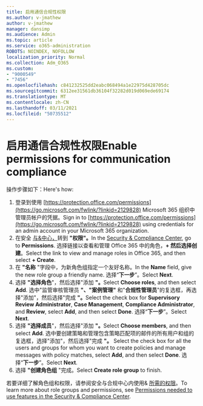```yaml
---
title: 启用通信合规性权限
ms.author: v-jmathew
author: v-jmathew
manager: dansimp
ms.audience: Admin
ms.topic: article
ms.service: o365-administration
ROBOTS: NOINDEX, NOFOLLOW
localization_priority: Normal
ms.collection: Adm_O365
ms.custom:
- "9000549"
- "7456"
ms.openlocfilehash: c841232525dd2eabc068494a1e22975d428705dc
ms.sourcegitcommit: 6312ee31561db36104f32282d019d069ede69174
ms.translationtype: MT
ms.contentlocale: zh-CN
ms.lasthandoff: 03/11/2021
ms.locfileid: "50735512"
---
```

# <a name="enable-permissions-for-communication-compliance"></a><span data-ttu-id="e5f7d-102">启用通信合规性权限</span><span class="sxs-lookup"><span data-stu-id="e5f7d-102">Enable permissions for communication compliance</span></span>

<span data-ttu-id="e5f7d-103">操作步骤如下：</span><span class="sxs-lookup"><span data-stu-id="e5f7d-103">Here's how:</span></span>

1. <span data-ttu-id="e5f7d-104">登录到使用 [https://protection.office.com/permissions](https://go.microsoft.com/fwlink/?linkid=2129828) Microsoft 365 组织中管理员帐户的凭据。</span><span class="sxs-lookup"><span data-stu-id="e5f7d-104">Sign in to [https://protection.office.com/permissions](https://go.microsoft.com/fwlink/?linkid=2129828) using credentials for an admin account in your Microsoft 365 organization.</span></span>
2. <span data-ttu-id="e5f7d-105">在安全 [与&中心，](https://go.microsoft.com/fwlink/?linkid=2101341)转到 **"权限"。**</span><span class="sxs-lookup"><span data-stu-id="e5f7d-105">In the [Security & Compliance Center](https://go.microsoft.com/fwlink/?linkid=2101341), go to **Permissions**.</span></span> <span data-ttu-id="e5f7d-106">选择链接以查看和管理 Office 365 中的角色，**\+ 然后选择创建**。</span><span class="sxs-lookup"><span data-stu-id="e5f7d-106">Select the link to view and manage roles in Office 365, and then select **\+ Create**.</span></span>
3. <span data-ttu-id="e5f7d-107">在 **"名称** "字段中，为新角色组指定一个友好名称。</span><span class="sxs-lookup"><span data-stu-id="e5f7d-107">In the **Name** field, give the new role group a friendly name.</span></span> <span data-ttu-id="e5f7d-108">选择“**下一步**”。</span><span class="sxs-lookup"><span data-stu-id="e5f7d-108">Select **Next**.</span></span>
4. <span data-ttu-id="e5f7d-109">选择 **"选择角色**"，然后选择"添加 **"。**</span><span class="sxs-lookup"><span data-stu-id="e5f7d-109">Select **Choose roles**, and then select **Add**.</span></span> <span data-ttu-id="e5f7d-110">选中"监管审核管理员 **"、"案例管理"** 和"**合规性管理员**"的复选框，再选择"添加"，然后选择"完成 **"。**</span><span class="sxs-lookup"><span data-stu-id="e5f7d-110">Select the check box for **Supervisory Review Administrator**, **Case Management**, **Compliance Administrator**, and **Review**, select **Add**, and then select **Done**.</span></span> <span data-ttu-id="e5f7d-111">选择“**下一步**”。</span><span class="sxs-lookup"><span data-stu-id="e5f7d-111">Select **Next**.</span></span>
5. <span data-ttu-id="e5f7d-112">选择 **"选择成员**"，然后选择"添加 **"。**</span><span class="sxs-lookup"><span data-stu-id="e5f7d-112">Select **Choose members**, and then select **Add**.</span></span> <span data-ttu-id="e5f7d-113">选中要创建策略和管理包含策略匹配项的邮件的所有用户和组的复选框，选择"添加"，然后选择"完成 **"。** </span><span class="sxs-lookup"><span data-stu-id="e5f7d-113">Select the check box for all the users and groups for whom you want to create policies and manage messages with policy matches, select **Add**, and then select **Done**.</span></span> <span data-ttu-id="e5f7d-114">选择“**下一步**”。</span><span class="sxs-lookup"><span data-stu-id="e5f7d-114">Select **Next**.</span></span>
6. <span data-ttu-id="e5f7d-115">选择 **"创建角色组** "完成。</span><span class="sxs-lookup"><span data-stu-id="e5f7d-115">Select **Create role group** to finish.</span></span>

<span data-ttu-id="e5f7d-116">若要详细了解角色组和权限，请参阅安全与合规中心内使用& [所需的权限](https://go.microsoft.com/fwlink/?linkid=2114184)。</span><span class="sxs-lookup"><span data-stu-id="e5f7d-116">To learn more about role groups and permissions, see [Permissions needed to use features in the Security & Compliance Center](https://go.microsoft.com/fwlink/?linkid=2114184).</span></span>
